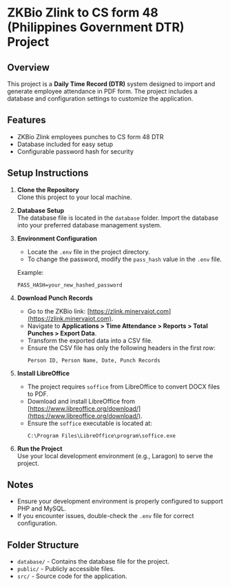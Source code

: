 # ZKBio Zlink to CS form 48 (Philippines Government DTR) Project

## Overview
This project is a **Daily Time Record (DTR)** system designed to import and generate employee attendance in PDF form. The project includes a database and configuration settings to customize the application.

## Features
- ZKBio Zlink employees punches to CS form 48 DTR
- Database included for easy setup
- Configurable password hash for security

## Setup Instructions

1. **Clone the Repository**  
   Clone this project to your local machine.

2. **Database Setup**  
   The database file is located in the `database` folder. Import the database into your preferred database management system.

3. **Environment Configuration**  
   - Locate the `.env` file in the project directory.
   - To change the password, modify the `pass_hash` value in the `.env` file.

   Example:
   ```env
   PASS_HASH=your_new_hashed_password
   ```

4. **Download Punch Records**  
   - Go to the ZKBio link: [https://zlink.minervaiot.com](https://zlink.minervaiot.com).
   - Navigate to **Applications > Time Attendance > Reports > Total Punches > Export Data**.
   - Transform the exported data into a CSV file.
   - Ensure the CSV file has only the following headers in the first row:
     ```
     Person ID, Person Name, Date, Punch Records
     ```

5. **Install LibreOffice**  
   - The project requires `soffice` from LibreOffice to convert DOCX files to PDF.
   - Download and install LibreOffice from [https://www.libreoffice.org/download/](https://www.libreoffice.org/download/).
   - Ensure the `soffice` executable is located at:
     ```
     C:\Program Files\LibreOffice\program\soffice.exe
     ```

6. **Run the Project**  
   Use your local development environment (e.g., Laragon) to serve the project.

## Notes
- Ensure your development environment is properly configured to support PHP and MySQL.
- If you encounter issues, double-check the `.env` file for correct configuration.

## Folder Structure
- `database/` - Contains the database file for the project.
- `public/` - Publicly accessible files.
- `src/` - Source code for the application.